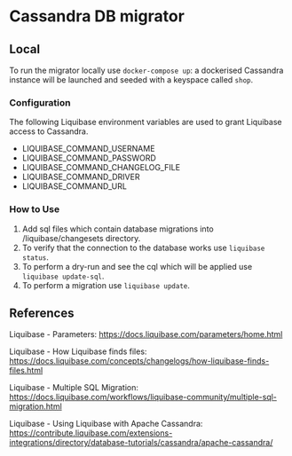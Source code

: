 # Cassandra DB migrator

## Local
To run the migrator locally use `docker-compose up`: a dockerised Cassandra instance will be launched and seeded with a keyspace called `shop`.

### Configuration
The following Liquibase environment variables are used to grant Liquibase access to Cassandra.

- LIQUIBASE_COMMAND_USERNAME
- LIQUIBASE_COMMAND_PASSWORD
- LIQUIBASE_COMMAND_CHANGELOG_FILE
- LIQUIBASE_COMMAND_DRIVER
- LIQUIBASE_COMMAND_URL


### How to Use
1. Add sql files which contain database migrations into /liquibase/changesets directory.
2. To verify that the connection to the database works use `liquibase status`.
3. To perform a dry-run and see the cql which will be applied use `liquibase update-sql`.
4. To perform a migration use `liquibase update`.

## References
Liquibase - Parameters: https://docs.liquibase.com/parameters/home.html

Liquibase - How Liquibase finds files: https://docs.liquibase.com/concepts/changelogs/how-liquibase-finds-files.html

Liquibase - Multiple SQL Migration: https://docs.liquibase.com/workflows/liquibase-community/multiple-sql-migration.html

Liquibase - Using Liquibase with Apache Cassandra: https://contribute.liquibase.com/extensions-integrations/directory/database-tutorials/cassandra/apache-cassandra/